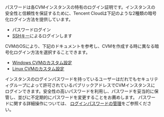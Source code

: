 パスワードは各CVMインスタンスの特有のログイン証明です。インスタンスの安全性と信頼性を保証するために、Tencent Cloudは下記のような2種類の暗号化ログイン方法を提供しています。
- パスワードログイン
- [SSHキー](https://intl.cloud.tencent.com/document/product/213/6092)によるログインします
 
CVMのOSにより、下記のドキュメントを参考し、CVMを作成する時に異なる暗号化ログイン方法を選択することできます。
- [ Windows CVMのカスタム設定](https://intl.cloud.tencent.com/document/product/213/10516)
- [ Linux CVMのカスタム設定](https://intl.cloud.tencent.com/document/product/213/10517)

インスタンスのログインパスワードを持っているユーザーはだれでもセキュリティグループによって許可されているパブリックアドレスでCVMインスタンスにログインできます。安全性の高いパスワードを利用し、パスワードを妥当的に保管し、並びに不定期的にパスワードを変更することをお薦めします。
パスワードに関する詳細操作については、 [ログインパスワードの管理](https://intl.cloud.tencent.com/document/product/213/17008)をご参照ください。
